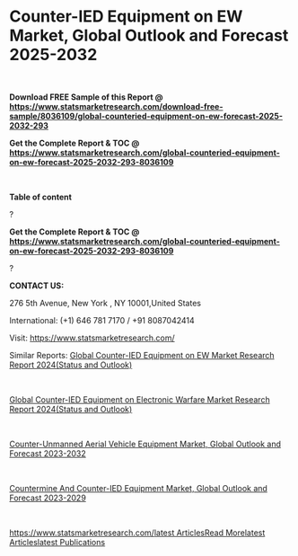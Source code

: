 <h1>Counter-IED Equipment on EW Market, Global Outlook and Forecast 2025-2032</h1><br/><p><strong>Download FREE Sample of this Report @ <a href="https://www.statsmarketresearch.com/download-free-sample/8036109/global-counteried-equipment-on-ew-forecast-2025-2032-293">https://www.statsmarketresearch.com/download-free-sample/8036109/global-counteried-equipment-on-ew-forecast-2025-2032-293</a></strong></p>
 
 
 
 <div><b>Get the Complete Report & TOC @ <a href="https://www.statsmarketresearch.com/global-counteried-equipment-on-ew-forecast-2025-2032-293-8036109">https://www.statsmarketresearch.com/global-counteried-equipment-on-ew-forecast-2025-2032-293-8036109</a></b></div>
 
 
 
 <p><br />
 
 <b>Table of content</b></p>
 
 
 
 <p>? </p>
 
 
 
 <div><b>Get the Complete Report & TOC @ <a href="https://www.statsmarketresearch.com/global-counteried-equipment-on-ew-forecast-2025-2032-293-8036109">https://www.statsmarketresearch.com/global-counteried-equipment-on-ew-forecast-2025-2032-293-8036109</a></b></div>
 
 
 
 <p>? </p>
 
 
 
 <p><b>CONTACT US:</b><br />
 
 276 5th Avenue, New York , NY 10001,United States<br />
 
 International: (+1) 646 781 7170 / +91 8087042414<br />
 
 Visit: <a href="https://www.statsmarketresearch.com/">https://www.statsmarketresearch.com/</a><br />
 
 Similar Reports: <a href="https://www.statsmarketresearch.com/global-counteried-equipment-on-ew-forecast-2025-2032-293-8036109">Global Counter-IED Equipment on EW Market Research Report 2024(Status and Outlook)</a><br />
 
 <br />
 
 <a href="https://www.statsmarketresearch.com/global-counteried-equipment-on-ew-forecast-2025-2032-293-8036109">Global Counter-IED Equipment on Electronic Warfare Market Research Report 2024(Status and Outlook)</a><br />
 
 <br />
 
 <a href="https://www.statsmarketresearch.com/global-counteried-equipment-on-ew-forecast-2025-2032-293-8036109">Counter-Unmanned Aerial Vehicle Equipment Market, Global Outlook and Forecast 2023-2032</a><br />
 
 <br />
 
 <a href="https://www.statsmarketresearch.com/global-counteried-equipment-on-ew-forecast-2025-2032-293-8036109">Countermine And Counter-IED Equipment Market, Global Outlook and Forecast 2023-2029</a><br />
 
 <br />
 
 <a href="https://gyeongbokgung.com">https://www.statsmarketresearch.com/</a><a href="https://hallyeomaritime.com">latest Articles</a><a href="https://jingwansa.com">Read More</a><a href="https://nguoiviet.jp/">latest Articles</a><a href="https://www.intelmarketresearch.com/">latest Publications</a></p>